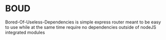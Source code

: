 # BOUD
Bored-Of-Useless-Dependencies is simple express router meant to be easy to use while at the same time require no dependencies outside of nodeJS integrated modules
